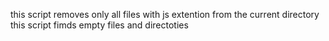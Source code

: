 this script removes only all files with js extention from the current directory
this script fimds empty files and directoties
